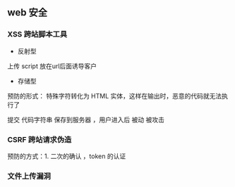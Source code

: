 ## web 安全

###  XSS  跨站脚本工具

+ 反射型
 
 上传 script 放在url后面诱导客户
 
 + 存储型
 
 预防的形式： 特殊字符转化为 HTML 实体，这样在输出时，恶意的代码就无法执行了
  
  提交 代码字符串 保存到服务器 ，用户进入后 被动 被攻击
  
  ### CSRF 跨站请求伪造
  
  预防的方式：1. 二次的确认 ，token 的认证
  


###  文件上传漏洞
